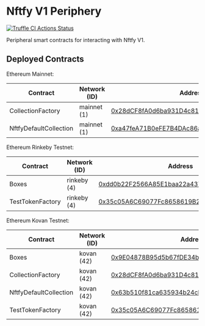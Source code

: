 # Nftfy V1 Periphery

[![Truffle CI Actions Status](https://github.com/nftfy/nftfy-v1-periphery/workflows/Truffle%20CI/badge.svg)](https://github.com/nftfy/nftfy-v1-periphery/actions)

Peripheral smart contracts for interacting with Nftfy V1.

## Deployed Contracts

Ethereum Mainnet:

| Contract               | Network (ID) | Address                                                                                                               |
| ---------------------- | ------------ | --------------------------------------------------------------------------------------------------------------------- |
| CollectionFactory      | mainnet (1)  | [0x28dCF8fA0d6ba931D4c81e795D38e000280F2d25](https://etherscan.io/address/0x28dCF8fA0d6ba931D4c81e795D38e000280F2d25) |
| NftfyDefaultCollection | mainnet (1)  | [0xa47feA71B0eFE7B4DAc86a70C6F4Fe9730cD1EB8](https://etherscan.io/address/0xa47feA71B0eFE7B4DAc86a70C6F4Fe9730cD1EB8) |

Ethereum Rinkeby Testnet:

| Contract         | Network (ID) | Address                                                                                                                       |
| ---------------- | ------------ | ----------------------------------------------------------------------------------------------------------------------------- |
| Boxes            | rinkeby (4)  | [0xdd0b22F2566A85E1baa22a437Ac7AC4adfE138bA](https://rinkeby.etherscan.io/address/0xdd0b22F2566A85E1baa22a437Ac7AC4adfE138bA) |
| TestTokenFactory | rinkeby (4)  | [0x35c05A6C69077Fc8658619B2319ba70D51b5B99a](https://rinkeby.etherscan.io/address/0x35c05A6C69077Fc8658619B2319ba70D51b5B99a) |

Ethereum Kovan Testnet:

| Contract               | Network (ID) | Address                                                                                                                     |
| ---------------------- | ------------ | --------------------------------------------------------------------------------------------------------------------------- |
| Boxes                  | kovan (42)   | [0x9E04878B95d5b67fDE34b4dDdAEfEd43dEB19870](https://kovan.etherscan.io/address/0x9E04878B95d5b67fDE34b4dDdAEfEd43dEB19870) |
| CollectionFactory      | kovan (42)   | [0x28dCF8fA0d6ba931D4c81e795D38e000280F2d25](https://kovan.etherscan.io/address/0x28dCF8fA0d6ba931D4c81e795D38e000280F2d25) |
| NftfyDefaultCollection | kovan (42)   | [0x63b510f81ca635934b24cB2760C0E8133dA248fb](https://kovan.etherscan.io/address/0x63b510f81ca635934b24cB2760C0E8133dA248fb) |
| TestTokenFactory       | kovan (42)   | [0x35c05A6C69077Fc8658619B2319ba70D51b5B99a](https://kovan.etherscan.io/address/0x35c05A6C69077Fc8658619B2319ba70D51b5B99a) |
